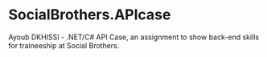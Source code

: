 # SocialBrothers.APIcase
Ayoub DKHISSI - .NET/C# API Case, an assignment to show back-end skills for traineeship at Social Brothers.
